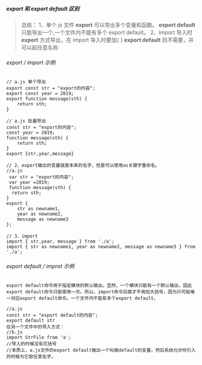 ##### export 和 export default 区别

> 总结：
> 1、单个 js 文件
> **export** 可以导出多个变量和函数。
> **export default** 只能导出一个,一个文件内不能有多个 export default。
> 2、import 导入时
> **export** 方式导出，在 import 导入时要加{ }
> **export default** 则不需要，并可以起任意名称

###### export / import 示例

```
// a.js 单个导出
export const str = "export的内容";
export const year = 2019;
export function message(sth) {
    return sth;
}

// a.js 批量导出
const str = "export的内容";
const year = 2019;
function message(sth) {
    return sth;
}
export {str,year,message}

// 2、export输出的变量就是本来的名字，但是可以使用as关键字重命名。
//a.js
 var str = "export的内容";
 var year =2019;
 function message(sth) {
  return sth;
}
export {
    str as newname1,
    year as newname2,
    message as newname3
};

// 3、import
import { str,year, message } from './a';
import { str as newname1, year as newname2, message as newname3 } from './a';
```
###### export default / improt 示例
```
export default命令用于指定模块的默认输出。显然，一个模块只能有一个默认输出，因此export default命令只能使用一次。所以，import命令后面才不用加大括号，因为只可能唯一对应export default命令。一个文件内不能有多个export default。

//a.js
const str = "export default的内容";
export default str
在另一个文件中的导入方式： 
//b.js 
import StrFile from 'a'; 
//导入的时候没有花括号
//本质上，a.js文件的export default输出一个叫做default的变量，然后系统允许你引入的时候为它取任意名字。

```
